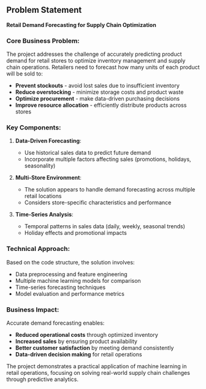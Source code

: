 ## Problem Statement

**Retail Demand Forecasting for Supply Chain Optimization**

### Core Business Problem:
The project addresses the challenge of accurately predicting product demand for retail stores to optimize inventory management and supply chain operations. Retailers need to forecast how many units of each product will be sold to:

- **Prevent stockouts** - avoid lost sales due to insufficient inventory
- **Reduce overstocking** - minimize storage costs and product waste
- **Optimize procurement** - make data-driven purchasing decisions
- **Improve resource allocation** - efficiently distribute products across stores

### Key Components:

1. **Data-Driven Forecasting**:
   - Use historical sales data to predict future demand
   - Incorporate multiple factors affecting sales (promotions, holidays, seasonality)

2. **Multi-Store Environment**:
   - The solution appears to handle demand forecasting across multiple retail locations
   - Considers store-specific characteristics and performance

3. **Time-Series Analysis**:
   - Temporal patterns in sales data (daily, weekly, seasonal trends)
   - Holiday effects and promotional impacts

### Technical Approach:
Based on the code structure, the solution involves:
- Data preprocessing and feature engineering
- Multiple machine learning models for comparison
- Time-series forecasting techniques
- Model evaluation and performance metrics

### Business Impact:
Accurate demand forecasting enables:
- **Reduced operational costs** through optimized inventory
- **Increased sales** by ensuring product availability
- **Better customer satisfaction** by meeting demand consistently
- **Data-driven decision making** for retail operations

The project demonstrates a practical application of machine learning in retail operations, focusing on solving real-world supply chain challenges through predictive analytics.
